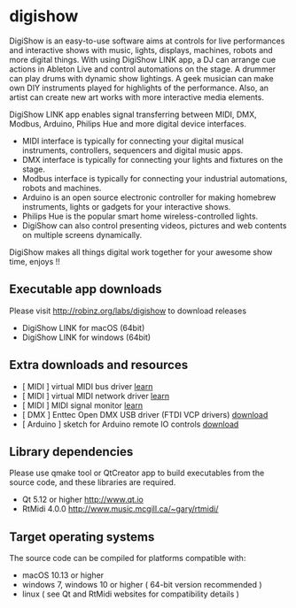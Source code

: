 # digishow
DigiShow is an easy-to-use software aims at controls for live performances and interactive shows with music, lights, displays, machines, robots and more digital things. With using DigiShow LINK app, a DJ can arrange cue actions in Ableton Live and control automations on the stage. A drummer can play drums with dynamic show lightings. A geek musician can make own DIY instruments played for highlights of the performance. Also, an artist can create new art works with more interactive media elements.

DigiShow LINK app enables signal transferring between MIDI, DMX, Modbus, Arduino, Philips Hue and more digital device interfaces.

- MIDI interface is typically for connecting your digital musical instruments, controllers, sequencers and digital music apps.
- DMX interface is typically for connecting your lights and fixtures on the stage. 
- Modbus interface is typically for connecting your industrial automations, robots and machines.
- Arduino is an open source electronic controller for making homebrew instruments, lights or gadgets for your interactive shows.
- Philips Hue is the popular smart home wireless-controlled lights.
- DigiShow can also control presenting videos, pictures and web contents on multiple screens dynamically.

DigiShow makes all things digital work together for your awesome show time, enjoys !!

## Executable app downloads
Please visit http://robinz.org/labs/digishow to download releases 
- DigiShow LINK for macOS (64bit)
- DigiShow LINK for windows (64bit)

## Extra downloads and resources
- [ MIDI ] virtual MIDI bus driver [learn](https://help.ableton.com/hc/en-us/articles/209774225-How-to-setup-a-virtual-MIDI-bus) 
- [ MIDI ] virtual MIDI network driver [learn](https://help.ableton.com/hc/en-us/articles/209071169-How-to-setup-a-virtual-MIDI-network) 
- [ MIDI ] MIDI signal monitor [learn](https://support.native-instruments.com/hc/en-us/articles/209544729-How-to-Monitor-the-Input-of-a-MIDI-Controller)
- [ DMX ] Enttec Open DMX USB driver (FTDI VCP drivers) [download](https://www.ftdichip.com/Drivers/VCP.htm)
- [ Arduino ] sketch for Arduino remote IO controls [download](http://robinz.org/labs/downloads/rioc-arduino.zip)

## Library dependencies
Please use qmake tool or QtCreator app to build executables from the source code, and these libraries are required.
- Qt 5.12 or higher http://www.qt.io
- RtMidi 4.0.0 http://www.music.mcgill.ca/~gary/rtmidi/

## Target operating systems
The source code can be compiled for platforms compatible with:
- macOS 10.13 or higher
- windows 7, windows 10 or higher ( 64-bit version recommended )
- linux ( see Qt and RtMidi websites for compatibility details )
